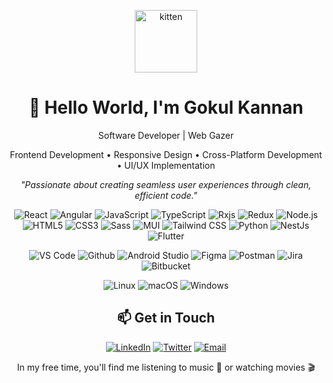 <p align="center">
  <img width="100" height="100" src="https://tenor.com/bdgfE.gif" alt="kitten"/>
</p>

<h1 align="center">👋 Hello World, I'm Gokul Kannan</h1>

<p align="center">
  Software Developer | Web Gazer
</p>

<p align="center">
  Frontend Development • Responsive Design • Cross-Platform Development • UI/UX Implementation
</p>

<p align="center">
  <em>"Passionate about creating seamless user experiences through clean, efficient code."</em>
</p>

<p align="center">
  <img src="https://img.shields.io/badge/-React-61DAFB?style=for-the-badge&logo=react&logoColor=black" alt="React"/>
  <img src="https://img.shields.io/badge/-Angular-DD0031?style=for-the-badge&logo=angular&logoColor=white" alt="Angular"/>
  <img src="https://img.shields.io/badge/-JavaScript-F7DF1E?style=for-the-badge&logo=javascript&logoColor=black" alt="JavaScript"/>
  <img src="https://img.shields.io/badge/-TypeScript-3178C6?style=for-the-badge&logo=typescript&logoColor=white" alt="TypeScript"/>
  <img src="https://img.shields.io/badge/-rxjs-B7178C?style=for-the-badge&logo=reactivex&logoColor=white" alt="Rxjs"/>
  <img src="https://img.shields.io/badge/-Redux-764ABC?style=for-the-badge&logo=redux&logoColor=white" alt="Redux"/>
  <img src="https://img.shields.io/badge/-Node.js-339933?style=for-the-badge&logo=node.js&logoColor=white" alt="Node.js"/>
  <img src="https://img.shields.io/badge/-HTML5-E34F26?style=for-the-badge&logo=html5&logoColor=white" alt="HTML5"/>
  <img src="https://img.shields.io/badge/-CSS3-1572B6?style=for-the-badge&logo=css3&logoColor=white" alt="CSS3"/>
  <img src="https://img.shields.io/badge/-Sass-CC6699?style=for-the-badge&logo=sass&logoColor=white" alt="Sass"/>
  <img src="https://img.shields.io/badge/-MUI-007FFF?style=for-the-badge&logo=mui&logoColor=white" alt="MUI"/>
  <img src="https://img.shields.io/badge/-Tailwind%20CSS-38B2AC?style=for-the-badge&logo=tailwind-css&logoColor=white" alt="Tailwind CSS"/>
  <img src="https://img.shields.io/badge/-Python-3776AB?style=for-the-badge&logo=python&logoColor=white" alt="Python"/>
  <img src="https://img.shields.io/badge/-nestjs-E0234E?style=for-the-badge&logo=nestjs&logoColor=white" alt="NestJs"/>
  <img src="https://img.shields.io/badge/-Flutter-02569B?style=for-the-badge&logo=flutter&logoColor=white" alt="Flutter"/>
</p>

<p align="center">
  <img src="https://img.shields.io/badge/-VS%20Code-007ACC?style=for-the-badge&logo=visual-studio-code&logoColor=white" alt="VS Code"/>
  <img src="https://img.shields.io/badge/-github-181717?style=for-the-badge&logo=github&logoColor=white" alt="Github"/>
  <img src="https://img.shields.io/badge/-Android%20Studio-3DDC84?style=for-the-badge&logo=android-studio&logoColor=white" alt="Android Studio"/>
  <img src="https://img.shields.io/badge/-Figma-F24E1E?style=for-the-badge&logo=figma&logoColor=white" alt="Figma"/>
  <img src="https://img.shields.io/badge/-Postman-FF6C37?style=for-the-badge&logo=postman&logoColor=white" alt="Postman"/>
  <img src="https://img.shields.io/badge/-Jira-0052CC?style=for-the-badge&logo=jira&logoColor=white" alt="Jira"/>
  <img src="https://img.shields.io/badge/-bitbucket-0052CC?style=for-the-badge&logo=bitbucket&logoColor=white" alt="Bitbucket"/>
</p>

<p align="center">
  <img src="https://img.shields.io/badge/-Linux-FCC624?style=for-the-badge&logo=linux&logoColor=black" alt="Linux"/>
  <img src="https://img.shields.io/badge/-macOS-000000?style=for-the-badge&logo=apple&logoColor=white" alt="macOS"/>
  <img src="https://img.shields.io/badge/-Windows-0078D6?style=for-the-badge&logo=windows&logoColor=white" alt="Windows"/>
</p>

<h2 align="center">📫 Get in Touch</h2>

<p align="center">
  <a href="https://www.linkedin.com/in/gokulkannan-k"><img src="https://img.shields.io/badge/-LinkedIn-0077B5?style=for-the-badge&logo=linkedin&logoColor=white" alt="LinkedIn"/></a>
  <a href="https://x.com/Gokulak080300"><img src="https://img.shields.io/badge/-Twitter-1DA1F2?style=for-the-badge&logo=x&logoColor=white" alt="Twitter"/></a>
  <a href="mailto:kumargokul866@gmail.com"><img src="https://img.shields.io/badge/-Email-D14836?style=for-the-badge&logo=gmail&logoColor=white" alt="Email"/></a>
</p>

<p align="center">
  In my free time, you'll find me listening to music 🎵 or watching movies 🎬
</p>
